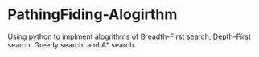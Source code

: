 # PathingFiding-Alogirthm
Using python to implment alogrithms of Breadth-First search, Depth-First search, Greedy search, and A* search. 
